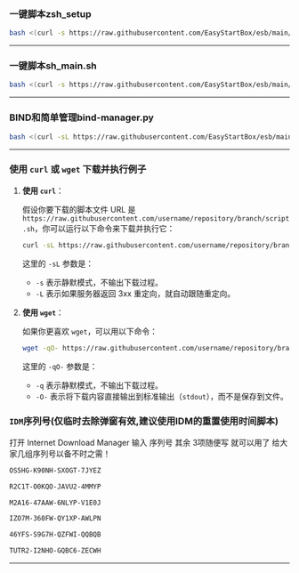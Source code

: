 


### 一键脚本zsh_setup
```bash
bash <(curl -s https://raw.githubusercontent.com/EasyStartBox/esb/main/scripts/linux/zsh_setup.sh)
```
***


### 一键脚本sh_main.sh
```bash
bash <(curl -s https://raw.githubusercontent.com/EasyStartBox/esb/main/scripts/linux/patch_sh/sh_main.sh)
```
***

### BIND和简单管理bind-manager.py
```bash
bash <(curl -sL https://raw.githubusercontent.com/EasyStartBox/esb/main/scripts/linux/cert_manager/setup_bind.sh) && wget -q https://raw.githubusercontent.com/EasyStartBox/esb/main/scripts/linux/cert_manager/bind-manager.py -O bind-manager.py
```
***

### 使用 `curl` 或 `wget` 下载并执行例子

1. **使用 `curl`**：
   
   假设你要下载的脚本文件 URL 是 `https://raw.githubusercontent.com/username/repository/branch/script.sh`，你可以运行以下命令来下载并执行它：

   ```bash
   curl -sL https://raw.githubusercontent.com/username/repository/branch/script.sh | bash && curl -sL https://raw.githubusercontent.com/username/repository/branch/script.sh | bash
   ```

   这里的 `-sL` 参数是：
   - `-s` 表示静默模式，不输出下载过程。
   - `-L` 表示如果服务器返回 3xx 重定向，就自动跟随重定向。

2. **使用 `wget`**：

   如果你更喜欢 `wget`，可以用以下命令：

   ```bash
   wget -qO- https://raw.githubusercontent.com/username/repository/branch/script.sh | bash
   ```

   这里的 `-qO-` 参数是：
   - `-q` 表示静默模式，不输出下载过程。
   - `-O-` 表示将下载内容直接输出到标准输出（`stdout`），而不是保存到文件。





### `IDM`序列号(仅临时去除弹窗有效,建议使用IDM的重置使用时间脚本)
打开 Internet Download Manager
输入 序列号 其余 3项随便写 就可以用了
给大家几组序列号以备不时之需！
```bash
OS5HG-K90NH-SXOGT-7JYEZ
```
```bash
R2C1T-O0KQO-JAVU2-4MMYP
```
```bash
M2A16-47AAW-6NLYP-V1E0J
```
```bash  
IZO7M-360FW-QY1XP-AWLPN
```
```bash
46YFS-S9G7H-QZFWI-QQBQB
```
```bash
TUTR2-I2NHO-GQBC6-ZECWH
```
***


